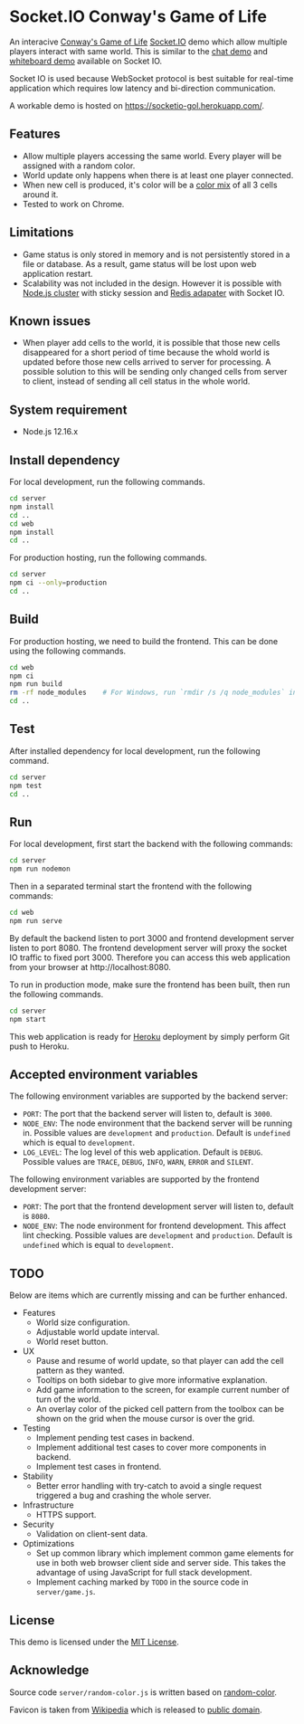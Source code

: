 # Socket.IO Conway's Game of Life
An interacive [Conway's Game of Life] [Socket.IO] demo which allow multiple players interact with same world.
This is similar to the [chat demo][1] and [whiteboard demo][2] available on Socket IO.

Socket IO is used because WebSocket protocol is best suitable for real-time application
which requires low latency and bi-direction communication.

A workable demo is hosted on https://socketio-gol.herokuapp.com/.


## Features
- Allow multiple players accessing the same world. Every player will be assigned with a random color.
- World update only happens when there is at least one player connected.
- When new cell is produced, it's color will be a [color mix][3]
	of all 3 cells around it.
- Tested to work on Chrome.


## Limitations
- Game status is only stored in memory and is not persistently stored in a file or database.
	As a result, game status will be lost upon web application restart.
- Scalability was not included in the design. However it is possible with [Node.js cluster][4]
	with sticky session and [Redis adapater][5] with Socket IO.


## Known issues
- When player add cells to the world, it is possible that those new cells disappeared
	for a short period of time because the whold world is updated before those new
	cells arrived to server for processing. A possible solution to this will be sending only
	changed cells from server to client, instead of sending all cell status in the whole
	world.


## System requirement
- Node.js 12.16.x


## Install dependency
For local development, run the following commands.
```sh
cd server
npm install
cd ..
cd web
npm install
cd ..
```

For production hosting, run the following commands.
```sh
cd server
npm ci --only=production
cd ..
```


## Build
For production hosting, we need to build the frontend. This can be done using the following commands.
```sh
cd web
npm ci
npm run build
rm -rf node_modules    # For Windows, run `rmdir /s /q node_modules` instead
cd ..
```

## Test
After installed dependency for local development, run the following command.
```sh
cd server
npm test
cd ..
```


## Run
For local development, first start the backend with the following commands:
```sh
cd server
npm run nodemon
```

Then in a separated terminal start the frontend with the following commands:
```sh
cd web
npm run serve
```

By default the backend listen to port 3000 and frontend development server listen to
port 8080. The frontend development server will proxy the socket IO traffic to fixed
port 3000. Therefore you can access this web application from your browser at http://localhost:8080.


To run in production mode, make sure the frontend has been built, then run the following commands.
```sh
cd server
npm start
```

This web application is ready for [Heroku] deployment by simply perform Git push to Heroku.


## Accepted environment variables
The following environment variables are supported by the backend server:
- `PORT`: The port that the backend server will listen to, default is `3000`.
- `NODE_ENV`: The node environment that the backend server will be running in. Possible
	values are `development` and `production`. Default is `undefined` which is equal
	to `development`.
- `LOG_LEVEL`: The log level of this web application. Default is `DEBUG`. Possible
	values are `TRACE`, `DEBUG`, `INFO`, `WARN`, `ERROR` and `SILENT`.

The following environment variables are supported by the frontend development server:
- `PORT`: The port that the frontend development server will listen to, default is `8080`.
- `NODE_ENV`: The node environment for frontend development. This affect lint checking.
	Possible values are `development` and `production`. Default is `undefined` which is equal
	to `development`.


## TODO
Below are items which are currently missing and can be further enhanced.
- Features
	- World size configuration.
	- Adjustable world update interval.
	- World reset button.
- UX
	- Pause and resume of world update, so that player can add the cell pattern as they
		wanted.
	- Tooltips on both sidebar to give more informative explanation.
	- Add game information to the screen, for example current number of turn of the world.
	- An overlay color of the picked cell pattern from the toolbox can be shown on
		the grid when the mouse cursor is over the grid.
- Testing
	- Implement pending test cases in backend.
	- Implement additional test cases to cover more components in backend.
	- Implement test cases in frontend.
- Stability
	- Better error handling with try-catch to avoid a single request triggered a bug
		and crashing the whole server.
- Infrastructure
	- HTTPS support.
- Security
	- Validation on client-sent data.
- Optimizations
	- Set up common library which implement common game elements for use in both web browser
		client side and server side. This takes the advantage of using JavaScript for
		full stack development.
	- Implement caching marked by `TODO` in the source code in `server/game.js`.


## License
This demo is licensed under the [MIT License](LICENSE).


## Acknowledge
Source code `server/random-color.js` is written based on [random-color].

Favicon is taken from [Wikipedia][6] which is released to [public domain][7].



[1]: https://socket.io/demos/chat/
[2]: https://socket.io/demos/whiteboard/
[3]: https://github.com/Qix-/color/blob/a6fce8808b1845bfd38a6ccc5b9a369e010ada82/index.js#L366
[4]: https://socket.io/docs/using-multiple-nodes/#Using-Node-JS-Cluster
[5]: https://socket.io/docs/using-multiple-nodes/#Passing-events-between-nodes
[6]: https://commons.wikimedia.org/wiki/File:Game_of_life_fpento.svg
[7]: https://en.wikipedia.org/wiki/en:public_domain
[Conway's Game of Life]: https://en.wikipedia.org/wiki/Conway%27s_Game_of_Life
[Heroku]: https://www.heroku.com/
[random-color]: https://www.npmjs.com/package/random-color
[Socket.IO]: https://socket.io/
